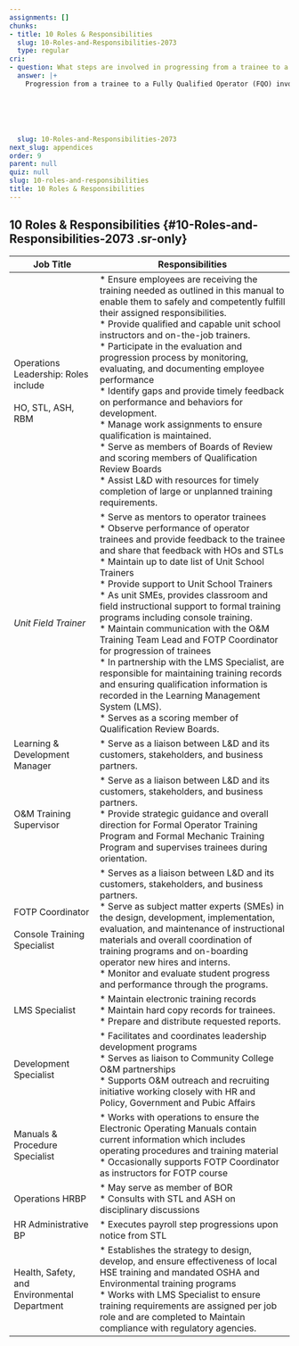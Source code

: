 ```yaml
---
assignments: []
chunks:
- title: 10 Roles & Responsibilities
  slug: 10-Roles-and-Responsibilities-2073
  type: regular
cri:
- question: What steps are involved in progressing from a trainee to a Fully Qualified Operator (FQO) in the Pascagoula Refinery's Formal Operator Training Program?
  answer: |+
    Progression from a trainee to a Fully Qualified Operator (FQO) involves completing the Global Formal Operator Training Program (GFOTP), which includes orientation, classroom instruction, and on-the-job training (OTJ). Trainees must complete competency assessments such as written exams, skill assessments, and verbal evaluations, along with field tests and situation problems. They must also work through the Break-in Guide, qualify on multiple jobs, and pass the Qualification Review Board (QRB) evaluations. Performance evaluations are conducted periodically, and pay progression occurs based on the successful completion of these milestones.






  slug: 10-Roles-and-Responsibilities-2073
next_slug: appendices
order: 9
parent: null
quiz: null
slug: 10-roles-and-responsibilities
title: 10 Roles & Responsibilities
---
```


## 10 Roles & Responsibilities {#10-Roles-and-Responsibilities-2073 .sr-only} 

| Job Title | Responsibilities |
| --- | --- |
| Operations Leadership: Roles include<br><br>HO, STL, ASH, RBM | * Ensure employees are receiving the training needed as outlined in this manual to enable them to safely and competently fulfill their assigned responsibilities.<br>* Provide qualified and capable unit school instructors and on-the-job trainers.<br>* Participate in the evaluation and progression process by monitoring, evaluating, and documenting employee performance<br>* Identify gaps and provide timely feedback on performance and behaviors for development.<br>* Manage work assignments to ensure qualification is maintained.<br>* Serve as members of Boards of Review and scoring members of Qualification Review Boards<br>* Assist L&D with resources for timely completion of large or unplanned training requirements. |
| _Unit Field Trainer_ | * Serve as mentors to operator trainees<br>* Observe performance of operator trainees and provide feedback to the trainee and share that feedback with HOs and STLs<br>* Maintain up to date list of Unit School Trainers<br>* Provide support to Unit School Trainers<br>* As unit SMEs, provides classroom and field instructional support to formal training programs including console training.<br>* Maintain communication with the O&M Training Team Lead and FOTP Coordinator for progression of trainees<br>* In partnership with the LMS Specialist, are responsible for maintaining training records and ensuring qualification information is recorded in the Learning Management System (LMS).<br>* Serves as a scoring member of Qualification Review Boards. |
| Learning & Development Manager | * Serve as a liaison between L&D and its customers, stakeholders, and business partners. |
| O&M Training Supervisor | * Serve as a liaison between L&D and its customers, stakeholders, and business partners.<br>* Provide strategic guidance and overall direction for Formal Operator Training Program and Formal Mechanic Training Program and supervises trainees during orientation. |
| FOTP Coordinator<br><br>Console Training Specialist | * Serves as a liaison between L&D and its customers, stakeholders, and business partners.<br>* Serve as subject matter experts (SMEs) in the design, development, implementation, evaluation, and maintenance of instructional materials and overall coordination of training programs and on-boarding operator new hires and interns.<br>* Monitor and evaluate student progress and performance through the programs. |
| LMS Specialist | * Maintain electronic training records<br>* Maintain hard copy records for trainees.<br>* Prepare and distribute requested reports. |
| Development Specialist | * Facilitates and coordinates leadership development programs<br>* Serves as liaison to Community College O&M partnerships<br>* Supports O&M outreach and recruiting initiative working closely with HR and Policy, Government and Pubic Affairs |
| Manuals & Procedure Specialist | * Works with operations to ensure the Electronic Operating Manuals contain current information which includes operating procedures and training material<br>* Occasionally supports FOTP Coordinator as instructors for FOTP course |
| Operations HRBP | * May serve as member of BOR<br>* Consults with STL and ASH on disciplinary discussions |
| HR Administrative BP | * Executes payroll step progressions upon notice from STL |
| Health, Safety, and Environmental Department | * Establishes the strategy to design, develop, and ensure effectiveness of local HSE training and mandated OSHA and Environmental training programs<br>* Works with LMS Specialist to ensure training requirements are assigned per job role and are completed to Maintain compliance with regulatory agencies. |

